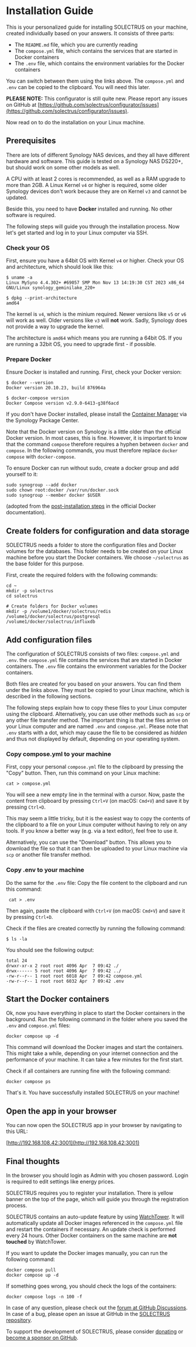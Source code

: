 # Installation Guide

This is your personalized guide for installing SOLECTRUS on your machine, created individually based on your answers. It consists of three parts:

- The `README.md` file, which you are currently reading
- The `compose.yml` file, which contains the services that are started in Docker containers
- The `.env` file, which contains the environment variables for the Docker containers

You can switch between them using the links above. The `compose.yml` and `.env` can be copied to the clipboard. You will need this later.

**PLEASE NOTE:** This configurator is still quite new. Please report any issues on GitHub at [https://github.com/solectrus/configurator/issues](https://github.com/solectrus/configurator/issues).

Now read on to do the installation on your Linux machine.

## Prerequisites

There are lots of different Synology NAS devices, and they all have different hardware and software. This guide is tested on a Synology NAS DS220+, but should work on some other models as well.

A CPU with at least 2 cores is recommended, as well as a RAM upgrade to more than 2GB. A Linux Kernel `v4` or higher is required, some older Synology devices don't work because they are on Kernel `v3` and cannot be updated.

Beside this, you need to have **Docker** installed and running. No other software is required.

The following steps will guide you through the installation process. Now let's get started and log in to your Linux computer via SSH.

### Check your OS

First, ensure you have a 64bit OS with Kernel `v4` or higher. Check your OS and architecture, which should look like this:

```console
$ uname -a
Linux MySyno 4.4.302+ #69057 SMP Mon Nov 13 14:19:30 CST 2023 x86_64 GNU/Linux synology_geminilake_220+

$ dpkg --print-architecture
amd64
```

The kernel is `v4`, which is the minium required. Newer versions like `v5` or `v6` will work as well. Older versions like `v3` will **not** work. Sadly, Synology does not provide a way to upgrade the kernel.

The architecture is `amd64` which means you are running a 64bit OS. If you are running a 32bit OS, you need to upgrade first - if possible.

### Prepare Docker

Ensure Docker is installed and running. First, check your Docker version:

```console
$ docker --version
Docker version 20.10.23, build 876964a

$ docker-compose version
Docker Compose version v2.9.0-6413-g38f6acd
```

If you don't have Docker installed, please install the [Container Manager](https://www.synology.com/dsm/packages/ContainerManager) via the Synology Package Center.

Note that the Docker version on Synology is a little older than the official Docker version. In most cases, this is fine. However, it is important to know that the command `compose` therefore requires a hyphen between `docker` and `compose`. In the following commands, you must therefore replace `docker compose` with `docker-compose`.

To ensure Docker can run without sudo, create a docker group and add yourself to it:

```console
sudo synogroup --add docker
sudo chown root:docker /var/run/docker.sock
sudo synogroup --member docker $USER
```

(adopted from the [post-installation steps](https://docs.docker.com/engine/install/linux-postinstall/) in the official Docker documentation).

## Create folders for configuration and data storage

SOLECTRUS needs a folder to store the configuration files and Docker volumes for the databases. This folder needs to be created on your Linux machine before you start the Docker containers. We choose `~/solectrus` as the base folder for this purpose.

First, create the required folders with the following commands:

```console
cd ~
mkdir -p solectrus
cd solectrus

# Create folders for Docker volumes
mkdir -p /volume1/docker/solectrus/redis /volume1/docker/solectrus/postgresql /volume1/docker/solectrus/influxdb
```

## Add configuration files

The configuration of SOLECTRUS consists of two files: `compose.yml` and `.env`. the `compose.yml` file contains the services that are started in Docker containers. The `.env` file contains the environment variables for the Docker containers.

Both files are created for you based on your answers. You can find them under the links above. They must be copied to your Linux machine, which is described in the following sections.

The following steps explain how to copy these files to your Linux computer using the clipboard. Alternatively, you can use other methods such as `scp` or any other file transfer method. The important thing is that the files arrive on your Linux computer and are named `.env` and `compose.yml`. Please note that `.env` starts with a dot, which may cause the file to be considered as _hidden_ and thus not displayed by default, depending on your operating system.

### Copy compose.yml to your machine

First, copy your personal `compose.yml` file to the clipboard by pressing the "Copy" button. Then, run this command on your Linux machine:

```
cat > compose.yml
```

You will see a new empty line in the terminal with a cursor. Now, paste the content from clipboard by pressing `Ctrl+V` (on macOS: `Cmd+V`) and save it by pressing `Ctrl+D`.

This may seem a little tricky, but it is the easiest way to copy the contents of the clipboard to a file on your Linux computer without having to rely on any tools. If you know a better way (e.g. via a text editor), feel free to use it.

Alternatively, you can use the "Download" button. This allows you to download the file so that it can then be uploaded to your Linux machine via `scp` or another file transfer method.

### Copy .env to your machine

Do the same for the `.env` file: Copy the file content to the clipboard and run this command:

```console
 cat > .env
```

Then again, paste the clipboard with `Ctrl+V` (on macOS: `Cmd+V`) and save it by pressing `Ctrl+D`.

Check if the files are created correctly by running the following command:

```console
$ ls -la
```

You should see the following output:

```console
total 24
drwxr-xr-x 2 root root 4096 Apr  7 09:42 ./
drwx------ 5 root root 4096 Apr  7 09:42 ../
-rw-r--r-- 1 root root 6018 Apr  7 09:42 compose.yml
-rw-r--r-- 1 root root 6032 Apr  7 09:42 .env
```

## Start the Docker containers

Ok, now you have everything in place to start the Docker containers in the background. Run the following command in the folder where you saved the `.env` and `compose.yml` files:

```console
docker compose up -d
```

This command will download the Docker images and start the containers. This might take a while, depending on your internet connection and the performance of your machine. It can take a few minutes for the first start.

Check if all containers are running fine with the following command:

```console
docker compose ps
```

That's it. You have successfully installed SOLECTRUS on your machine!

## Open the app in your browser

You can now open the SOLECTRUS app in your browser by navigating to this URL:

[http://192.168.108.42:3001](http://192.168.108.42:3001)

## Final thoughts

In the browser you should login as Admin with you chosen password. Login is required to edit settings like energy prices.

SOLECTRUS requires you to register your installation. There is yellow banner on the top of the page, which will guide you through the registration process.

SOLECTRUS contains an auto-update feature by using [WatchTower](https://containrrr.dev/watchtower/). It will automatically update all Docker images referenced in the `compose.yml` file and restart the containers if necessary. An update check is performed every 24 hours. Other Docker containers on the same machine are **not touched** by WatchTower.

If you want to update the Docker images manually, you can run the following command:

```console
docker compose pull
docker compose up -d
```

If something goes wrong, you should check the logs of the containers:

```console
docker compose logs -n 100 -f
```

In case of any question, please check out the [forum at GitHub Discussions](https://github.com/orgs/solectrus/discussions). In case of a bug, please open an issue at GitHub in the [SOLECTRUS repository](https://github.com/solectrus/solectrus/issues).

To support the development of SOLECTRUS, please consider [donating](https://ko-fi.com/ledermann) or [become a sponsor on GitHub](https://github.com/sponsors/solectrus).
